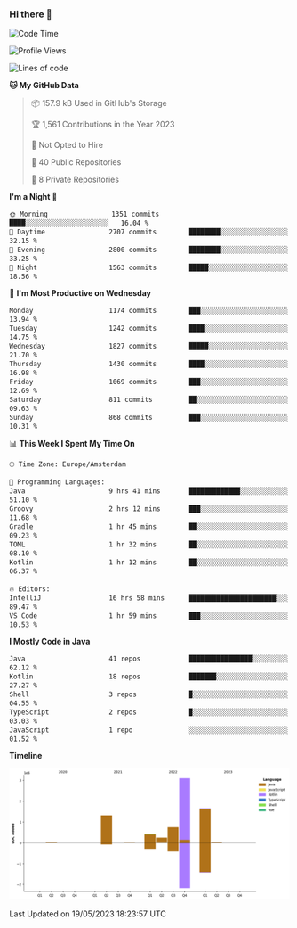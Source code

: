 ### Hi there 👋


<!--START_SECTION:waka-->
![Code Time](http://img.shields.io/badge/Code%20Time-3%2C218%20hrs%202%20mins-blue)

![Profile Views](http://img.shields.io/badge/Profile%20Views-3-blue)

![Lines of code](https://img.shields.io/badge/From%20Hello%20World%20I%27ve%20Written-7.6%20million%20lines%20of%20code-blue)

**🐱 My GitHub Data** 

> 📦 157.9 kB Used in GitHub's Storage 
 > 
> 🏆 1,561 Contributions in the Year 2023
 > 
> 🚫 Not Opted to Hire
 > 
> 📜 40 Public Repositories 
 > 
> 🔑 8 Private Repositories 
 > 
**I'm a Night 🦉** 

```text
🌞 Morning                1351 commits        ████░░░░░░░░░░░░░░░░░░░░░   16.04 % 
🌆 Daytime                2707 commits        ████████░░░░░░░░░░░░░░░░░   32.15 % 
🌃 Evening                2800 commits        ████████░░░░░░░░░░░░░░░░░   33.25 % 
🌙 Night                  1563 commits        █████░░░░░░░░░░░░░░░░░░░░   18.56 % 
```
📅 **I'm Most Productive on Wednesday** 

```text
Monday                   1174 commits        ███░░░░░░░░░░░░░░░░░░░░░░   13.94 % 
Tuesday                  1242 commits        ████░░░░░░░░░░░░░░░░░░░░░   14.75 % 
Wednesday                1827 commits        █████░░░░░░░░░░░░░░░░░░░░   21.70 % 
Thursday                 1430 commits        ████░░░░░░░░░░░░░░░░░░░░░   16.98 % 
Friday                   1069 commits        ███░░░░░░░░░░░░░░░░░░░░░░   12.69 % 
Saturday                 811 commits         ██░░░░░░░░░░░░░░░░░░░░░░░   09.63 % 
Sunday                   868 commits         ███░░░░░░░░░░░░░░░░░░░░░░   10.31 % 
```


📊 **This Week I Spent My Time On** 

```text
🕑︎ Time Zone: Europe/Amsterdam

💬 Programming Languages: 
Java                     9 hrs 41 mins       █████████████░░░░░░░░░░░░   51.10 % 
Groovy                   2 hrs 12 mins       ███░░░░░░░░░░░░░░░░░░░░░░   11.68 % 
Gradle                   1 hr 45 mins        ██░░░░░░░░░░░░░░░░░░░░░░░   09.23 % 
TOML                     1 hr 32 mins        ██░░░░░░░░░░░░░░░░░░░░░░░   08.10 % 
Kotlin                   1 hr 12 mins        ██░░░░░░░░░░░░░░░░░░░░░░░   06.37 % 

🔥 Editors: 
IntelliJ                 16 hrs 58 mins      ██████████████████████░░░   89.47 % 
VS Code                  1 hr 59 mins        ███░░░░░░░░░░░░░░░░░░░░░░   10.53 % 
```

**I Mostly Code in Java** 

```text
Java                     41 repos            ████████████████░░░░░░░░░   62.12 % 
Kotlin                   18 repos            ███████░░░░░░░░░░░░░░░░░░   27.27 % 
Shell                    3 repos             █░░░░░░░░░░░░░░░░░░░░░░░░   04.55 % 
TypeScript               2 repos             █░░░░░░░░░░░░░░░░░░░░░░░░   03.03 % 
JavaScript               1 repo              ░░░░░░░░░░░░░░░░░░░░░░░░░   01.52 % 
```



**Timeline**

![Lines of Code chart](https://raw.githubusercontent.com/powercasgamer/powercasgamer/master/assets/bar_graph.png)


 Last Updated on 19/05/2023 18:23:57 UTC
<!--END_SECTION:waka-->
